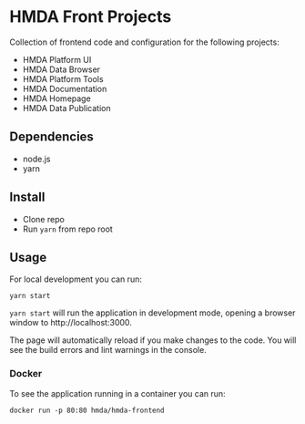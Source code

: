 # HMDA Front Projects

Collection of frontend code and configuration for the following projects:
 - HMDA Platform UI
 - HMDA Data Browser
 - HMDA Platform Tools
 - HMDA Documentation
 - HMDA Homepage
 - HMDA Data Publication

## Dependencies
 - node.js
 - yarn

## Install
  - Clone repo
  - Run `yarn` from repo root

## Usage

For local development you can run:

```
yarn start
```

`yarn start` will run the application in development mode, opening a browser window to http://localhost:3000.

The page will automatically reload if you make changes to the code.
You will see the build errors and lint warnings in the console.

### Docker

To see the application running in a container you can run:

```
docker run -p 80:80 hmda/hmda-frontend
```
